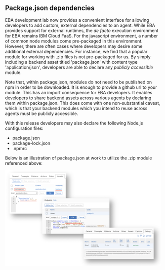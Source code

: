 ## Package.json dependencies

EBA development lab now provides a convenient interface for allowing developers to add custom, external dependencies to an agent. While EBA provides support for external runtimes, the _de facto_ execution environment for EBA remains IBM Cloud FaaS. For the javascript environment, a number of common node modules come pre-packaged in this environment. However, there are often cases where developers may desire some additional external dependencies. For instance, we find that a popular module for working with .zip files is not pre-packaged for us. By simply including a backend asset titled 'package.json' with content type 'application/json', developers are able to declare any _publicly accessible_ module.

Note that, within package.json, modules do not need to be published on npm in order to be downloaded. It is enough to provide a github url to your module. This has an import consequence for EBA developers. It enables developers to share backend assets across various agents by declaring them within package.json. This does come with one non-substantial caveat, which is that your backend modules which you intend to reuse across agents must be publicly accessible.

With this release developers may also declare the following Node.js configuration files:
- package.json
- package-lock.json
- .npmrc

Below is an illustration of package.json at work to utilize the .zip module referenced above:


[![Package.json example](../images/packagejson-example.png "Package.json example")](../images/packagejson-example.png)
